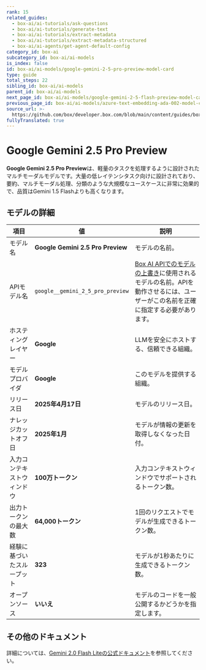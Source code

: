 ```yaml
---
rank: 15
related_guides:
  - box-ai/ai-tutorials/ask-questions
  - box-ai/ai-tutorials/generate-text
  - box-ai/ai-tutorials/extract-metadata
  - box-ai/ai-tutorials/extract-metadata-structured
  - box-ai/ai-agents/get-agent-default-config
category_id: box-ai
subcategory_id: box-ai/ai-models
is_index: false
id: box-ai/ai-models/google-gemini-2-5-pro-preview-model-card
type: guide
total_steps: 22
sibling_id: box-ai/ai-models
parent_id: box-ai/ai-models
next_page_id: box-ai/ai-models/google-gemini-2-5-flash-preview-model-card
previous_page_id: box-ai/ai-models/azure-text-embedding-ada-002-model-card
source_url: >-
  https://github.com/box/developer.box.com/blob/main/content/guides/box-ai/ai-models/google-gemini-2-5-pro-preview-model-card.md
fullyTranslated: true
---
```

# Google Gemini 2.5 Pro Preview

**Google Gemini 2.5 Pro Preview**は、軽量のタスクを処理するように設計されたマルチモーダルモデルです。大量の低レイテンシタスク向けに設計されており、要約、マルチモーダル処理、分類のような大規模なユースケースに非常に効果的で、品質はGemini 1.5 Flashよりも高くなります。

## モデルの詳細

| 項目            | 値                                 | 説明                                                                                 |
| ------------- | --------------------------------- | ---------------------------------------------------------------------------------- |
| モデル名          | **Google Gemini 2.5 Pro Preview** | モデルの名前。                                                                            |
| APIモデル名       | `google__gemini_2_5_pro_preview`  | [Box AI APIでのモデルの上書き][overrides]に使用されるモデルの名前。APIを動作させるには、ユーザーがこの名前を正確に指定する必要があります。 |
| ホスティングレイヤー    | **Google**                        | LLMを安全にホストする、信頼できる組織。                                                              |
| モデルプロバイダ      | **Google**                        | このモデルを提供する組織。                                                                      |
| リリース日         | **2025年4月17日**                    | モデルのリリース日。                                                                         |
| ナレッジカットオフ日    | **2025年1月**                       | モデルが情報の更新を取得しなくなった日付。                                                              |
| 入力コンテキストウィンドウ | **100万トークン**                      | 入力コンテキストウィンドウでサポートされるトークン数。                                                        |
| 出力トークンの最大数    | **64,000トークン**                    | 1回のリクエストでモデルが生成できるトークン数。                                                           |
| 経験に基づいたスループット | **323**                           | モデルが1秒あたりに生成できるトークン数。                                                              |
| オープンソース       | **いいえ**                           | モデルのコードを一般公開するかどうかを指定します。                                                          |

## その他のドキュメント

詳細については、[Gemini 2.0 Flash Liteの公式ドキュメント][vertex-ai-gemini-models]を参照してください。

[vertex-ai-gemini-models]: https://cloud.google.com/vertex-ai/generative-ai/docs/learn/models#gemini-models

[overrides]: g://box-ai/ai-agents/ai-agent-overrides
